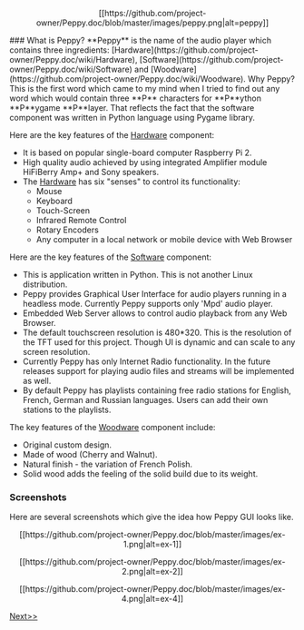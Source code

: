 <p align="center">
[[https://github.com/project-owner/Peppy.doc/blob/master/images/peppy.png|alt=peppy]]
</p>
### What is Peppy?
**Peppy** is the name of the audio player which contains three ingredients: [Hardware](https://github.com/project-owner/Peppy.doc/wiki/Hardware), [Software](https://github.com/project-owner/Peppy.doc/wiki/Software) and [Woodware](https://github.com/project-owner/Peppy.doc/wiki/Woodware). Why Peppy? This is the first word which came to my mind when I tried to find out any word which would contain three **P** characters for **P**ython **P**ygame **P**layer. That reflects the fact that the software component was written in Python language using Pygame library.

Here are the key features of the [Hardware](https://github.com/project-owner/Peppy.doc/wiki/Hardware) component:
* It is based on popular single-board computer Raspberry Pi 2.
* High quality audio achieved by using integrated Amplifier module HiFiBerry Amp+ and Sony speakers.
* The [Hardware](https://github.com/project-owner/Peppy.doc/wiki/Hardware) has six "senses" to control its functionality:
    * Mouse
    * Keyboard
    * Touch-Screen
    * Infrared Remote Control
    * Rotary Encoders
    * Any computer in a local network or mobile device with Web Browser

Here are the key features of the [Software](https://github.com/project-owner/Peppy.doc/wiki/Software) component:
* This is application written in Python. This is not another Linux distribution.
* Peppy provides Graphical User Interface for audio players running in a headless mode. Currently Peppy supports only 'Mpd' audio player.
* Embedded Web Server allows to control audio playback from any Web Browser.
* The default touchscreen resolution is 480*320. This is the resolution of the TFT used for this project. Though UI is dynamic and can scale to any screen resolution.
* Currently Peppy has only Internet Radio functionality. In the future releases support for playing audio files and streams will be implemented as well.
* By default Peppy has playlists containing free radio stations for English, French, German and Russian languages. Users can add their own stations to the playlists.

The key features of the [Woodware](https://github.com/project-owner/Peppy.doc/wiki/Woodware) component include:
* Original custom design.
* Made of wood (Cherry and Walnut).
* Natural finish - the variation of French Polish.
* Solid wood adds the feeling of the solid build due to its weight.

### Screenshots
Here are several screenshots which give the idea how Peppy GUI looks like.
<p align="center">
[[https://github.com/project-owner/Peppy.doc/blob/master/images/ex-1.png|alt=ex-1]]
</p>
<p align="center">
[[https://github.com/project-owner/Peppy.doc/blob/master/images/ex-2.png|alt=ex-2]]
</p>
<p align="center">
[[https://github.com/project-owner/Peppy.doc/blob/master/images/ex-4.png|alt=ex-4]]
</p>

[Next>>](https://github.com/project-owner/Peppy.doc/wiki/Hardware)
